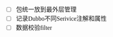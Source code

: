 <font face="Simsun" size=3>

- [ ] 包统一放到最外层管理
- [ ] 记录Dubbo不同Serivice注解和属性
- [ ] 数据校验filter

</font>